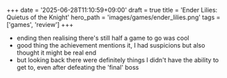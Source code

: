 +++
date = '2025-06-28T11:10:59+09:00'
draft = true
title = 'Ender Lilies: Quietus of the Knight'
hero_path = 'images/games/ender_lilies.png'
tags = ['games', 'review']
+++

- ending then realising there's still half a game to go was cool
- good thing the achievement mentions it, I had suspicions but also thought it might be real end
- but looking back there were definitely things I didn't have the ability to get to, even after defeating the 'final' boss
